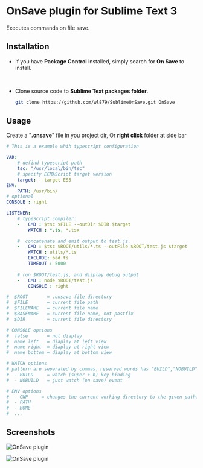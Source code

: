 # OnSave plugin for Sublime Text 3

Executes commands on file save. 

## Installation

* If you have **Package Control** installed, simply search for **On Save** to install.

  ​

* Clone source code to **Sublime Text packages folder**.

  ```sh
  git clone https://github.com/wl879/SublimeOnSave.git OnSave
  ```



## Usage

Create a "**.onsave**" file in you project dir, Or **right click** folder at side bar


```yaml
# This is a example whih typescript configuration

VAR: 
	# defind typescript path
	tsc: "/usr/local/bin/tsc"
	# specify ECMAScript target version
    target: --target ES5
ENV:
	PATH: /usr/bin/
# optional 
CONSOLE : right

LISTENER:  
	# typeScript compiler:
	-	CMD : $tsc $FILE --outDir $DIR $target
		WATCH : *.ts, *.tsx
	
	#  concatenate and emit output to test.js.
	-	CMD : $tsc $ROOT/utils/*.ts --outFile $ROOT/test.js $target
        WATCH : utils/*.ts
        EXCLUDE: bad.ts
        TIMEOUT : 5000
    
    # run $ROOT/test.js, and display debug output 
    -	CMD : node $ROOT/test.js
		CONSOLE : right

#  $ROOT       = .onsave file directory
#  $FILE       = current file path
#  $FILENAME   = current file name
#  $BASENAME   = current file name, not postfix
#  $DIR        = current file directory

# CONSOLE options
#  false       = not diaplay
#  name left   = diaplay at left view
#  name right  = diaplay at right view
#  name bottom = diaplay at bottom view

# WATCH options
# pattern are separated by commas，reserved words has "BUILD","NOBUILD"
#  - BUILD     = watch (super + b) key binding 
#  - NOBUILD   = just watch (on save) event

# ENV options
#  - CWP     = changes the current working directory to the given path.
#  - PATH
#  - HOME
#  ...

```



## Screenshots


![OnSave plugin](https://raw.githubusercontent.com/wl879/screenshots/master/pics/onsaveplugin.png)

![OnSave plugin](https://raw.githubusercontent.com/wl879/screenshots/master/pics/onsaveplugin.gif)






















